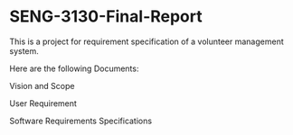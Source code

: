 # SENG-3130-Final-Report

This is a project for requirement specification of a volunteer management system.

Here are the following Documents:

Vision and Scope

User Requirement

Software Requirements Specifications
